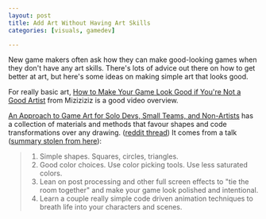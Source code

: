 ```yaml
---
layout: post
title: Add Art Without Having Art Skills
categories: [visuals, gamedev]

---
```


New game makers often ask how they can make good-looking games when they don't
have any art skills. There's lots of advice out there on how to get better at
art, but here's some ideas on making simple art that looks good.

For really basic art, [How to Make Your Game Look Good if You're Not a Good Artist](https://www.youtube.com/watch?v=xMgNBP8yJeU) from Miziziziz is a good video overview.


[An Approach to Game Art for Solo Devs, Small Teams, and Non-Artists](https://giantlightstudios.com/gdc2022) has a collection of materials and methods that favour shapes and code transformations over any drawing. ([reddit thread](https://www.reddit.com/r/gamedev/comments/wwqe2x/an_approach_to_game_art_for_solo_devs_small_teams/)) It comes from a talk ([summary stolen from here](https://www.reddit.com/r/gamedev/comments/vxbwbe/what_secrets_lurk_behind_the_gdc_paywall_read/ifvhy64/)):

> 1. Simple shapes. Squares, circles, triangles.
> 1. Good color choices. Use color picking tools. Use less saturated colors.
> 1. Lean on post processing and other full screen effects to "tie the room together" and make your game look polished and intentional.
> 1. Learn a couple really simple code driven animation techniques to breath life into your characters and scenes.
